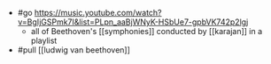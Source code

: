 - #go https://music.youtube.com/watch?v=BgIjGSPmk7I&list=PLpn_aaBjWNyK-HSbUe7-gpbVK742p2lgj
  - all of Beethoven's [[symphonies]] conducted by [[karajan]] in a playlist
- #pull [[ludwig van beethoven]]

